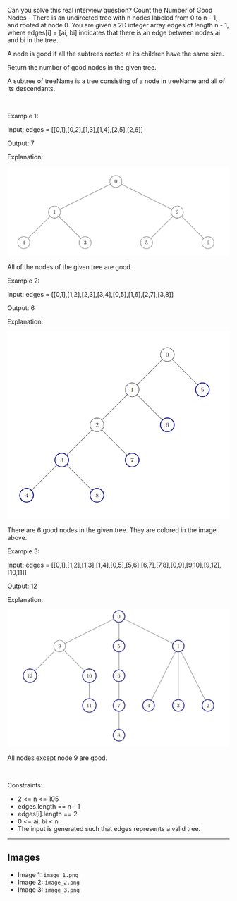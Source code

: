 Can you solve this real interview question? Count the Number of Good Nodes - There is an undirected tree with n nodes labeled from 0 to n - 1, and rooted at node 0. You are given a 2D integer array edges of length n - 1, where edges[i] = [ai, bi] indicates that there is an edge between nodes ai and bi in the tree.

A node is good if all the subtrees rooted at its children have the same size.

Return the number of good nodes in the given tree.

A subtree of treeName is a tree consisting of a node in treeName and all of its descendants.

 

Example 1:

Input: edges = [[0,1],[0,2],[1,3],[1,4],[2,5],[2,6]]

Output: 7

Explanation:

![Example 1](./image_1.png)

All of the nodes of the given tree are good.

Example 2:

Input: edges = [[0,1],[1,2],[2,3],[3,4],[0,5],[1,6],[2,7],[3,8]]

Output: 6

Explanation:

![Example 2](./image_2.png)

There are 6 good nodes in the given tree. They are colored in the image above.

Example 3:

Input: edges = [[0,1],[1,2],[1,3],[1,4],[0,5],[5,6],[6,7],[7,8],[0,9],[9,10],[9,12],[10,11]]

Output: 12

Explanation:

![Example 3](./image_3.png)

All nodes except node 9 are good.

 

Constraints:

 * 2 <= n <= 105
 * edges.length == n - 1
 * edges[i].length == 2
 * 0 <= ai, bi < n
 * The input is generated such that edges represents a valid tree.

---

## Images

- Image 1: `image_1.png`
- Image 2: `image_2.png`
- Image 3: `image_3.png`
